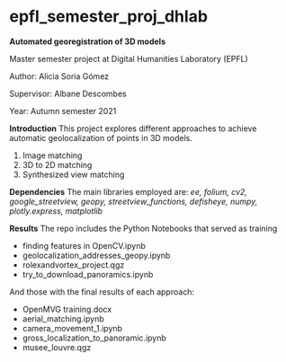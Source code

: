 # epfl_semester_proj_dhlab
**Automated georegistration of 3D models**

Master semester project at Digital Humanities Laboratory (EPFL)

Author: Alicia Soria Gómez

Supervisor: Albane Descombes

Year: Autumn semester 2021


**Introduction**
This project explores different approaches to achieve automatic geolocalization of points in 3D models.
1) Image matching
2) 3D to 2D matching
3) Synthesized view matching

**Dependencies**
The main libraries employed are:
*ee, folium, cv2, google_streetview, geopy, streetview_functions, defisheye, numpy, plotly.express, matplotlib*

**Results**
The repo includes the Python Notebooks that served as training
- finding features in OpenCV.ipynb
- geolocalization_addresses_geopy.ipynb
- rolexandvortex_project.qgz
- try_to_download_panoramics.ipynb

And those with the final results of each approach:
- OpenMVG training.docx
- aerial_matching.ipynb
- camera_movement_1.ipynb
- gross_localization_to_panoramic.ipynb
- musee_louvre.qgz
